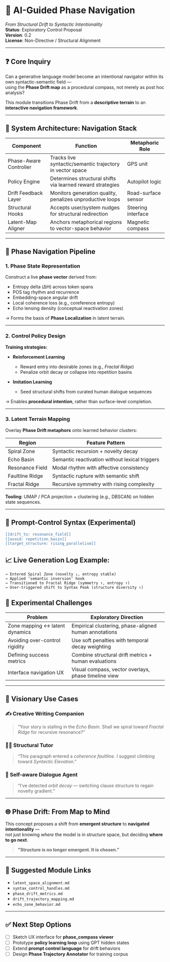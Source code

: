 # 🧭 AI-Guided Phase Navigation  
*From Structural Drift to Syntactic Intentionality*  
**Status**: Exploratory Control Proposal  
**Version**: 0.2  
**License**: Non-Directive / Structural Alignment

---

## ❓ Core Inquiry

Can a generative language model become an intentional navigator within its own syntactic-semantic field —  
using the **Phase Drift map** as a procedural compass, not merely as post hoc analysis?

This module transitions Phase Drift from a **descriptive terrain** to an **interactive navigation framework**.

---

## 🔧 System Architecture: Navigation Stack

| Component              | Function                                                   | Metaphoric Role        |
|------------------------|------------------------------------------------------------|------------------------|
| Phase-Aware Controller | Tracks live syntactic/semantic trajectory in vector space | GPS unit               |
| Policy Engine          | Determines structural shifts via learned reward strategies | Autopilot logic        |
| Drift Feedback Layer   | Monitors generation quality, penalizes unproductive loops  | Road-surface sensor    |
| Structural Hooks       | Accepts user/system nudges for structural redirection      | Steering interface     |
| Latent-Map Aligner     | Anchors metaphorical regions to vector-space behavior      | Magnetic compass       |

---

## 🧪 Phase Navigation Pipeline

### 1. Phase State Representation

Construct a live **phase vector** derived from:

- Entropy delta (ΔH) across token spans  
- POS tag rhythm and recurrence  
- Embedding-space angular drift  
- Local coherence loss (e.g., coreference entropy)  
- Echo lensing density (conceptual reactivation zones)  

→ Forms the basis of **Phase Localization** in latent terrain.

---

### 2. Control Policy Design

**Training strategies:**

- **Reinforcement Learning**  
  - Reward entry into desirable zones (e.g., *Fractal Ridge*)  
  - Penalize orbit decay or collapse into repetition basins

- **Imitation Learning**  
  - Seed structural shifts from curated human dialogue sequences

→ Enables **procedural intention**, rather than surface-level completion.

---

### 3. Latent Terrain Mapping

Overlay **Phase Drift metaphors** onto learned behavior clusters:

| Region           | Feature Pattern                                      |
|------------------|------------------------------------------------------|
| Spiral Zone      | Syntactic recursion + novelty decay                  |
| Echo Basin       | Semantic reactivation without lexical triggers       |
| Resonance Field  | Modal rhythm with affective consistency              |
| Faultline Ridge  | Syntactic rupture with semantic shift                |
| Fractal Ridge    | Recursive symmetry with rising complexity            |

**Tooling**: UMAP / PCA projection + clustering (e.g., DBSCAN) on hidden state sequences.

---

## 🧰 Prompt-Control Syntax (Experimental)
```lua
[[drift_to: resonance_field]]
[[avoid: repetition_basin]]
[[target_structure: rising_parallelism]]
```

## 📈 Live Generation Log Example:
```plaintext
→ Entered Spiral Zone (novelty ↓, entropy stable)
→ Applied ‘semantic inversion’ hook
→ Transitioned to Fractal Ridge (symmetry ↑, entropy ↑)
→ User-triggered shift to Syntax Peak (structure diversity ↑)
```

## 🧩 Experimental Challenges

| Problem                        | Exploratory Direction                                           |
|-------------------------------|-----------------------------------------------------------------|
| Zone mapping ↔ latent dynamics | Empirical clustering, phase-aligned human annotations          |
| Avoiding over-control rigidity | Use soft penalties with temporal decay weighting               |
| Defining success metrics       | Combine structural drift metrics + human evaluations           |
| Interface navigation UX        | Visual compass, vector overlays, phase timeline view           |

---

## 🧠 Visionary Use Cases

### ✍️ Creative Writing Companion  
> “Your story is stalling in the *Echo Basin*. Shall we spiral toward *Fractal Ridge* for recursive resonance?”

### 🧑‍🏫 Structural Tutor  
> “This paragraph entered a *coherence faultline*. I suggest climbing toward *Syntactic Elevation*.”

### 🤖 Self-aware Dialogue Agent  
> “I’ve detected *orbit decay* — switching clause structure to regain novelty gradient.”

---

## 🌐 Phase Drift: From Map to Mind

This concept proposes a shift from **emergent structure** to **navigated intentionality** —  
not just knowing _where_ the model is in structure space, but deciding **where to go next**.

> **"Structure is no longer emergent. It is chosen."**

---

## 🔗 Suggested Module Links

- `latent_space_alignment.md`  
- `syntax_control_handles.md`  
- `phase_drift_metrics.md`  
- `drift_trajectory_mapping.md`  
- `echo_zone_behavior.md`

---

## ✅ Next Step Options

- [ ] Sketch UX interface for **phase_compass viewer**  
- [ ] Prototype **policy learning loop** using GPT hidden states  
- [ ] Extend **prompt control language** for drift behaviors  
- [ ] Design **Phase Trajectory Annotator** for training corpus
